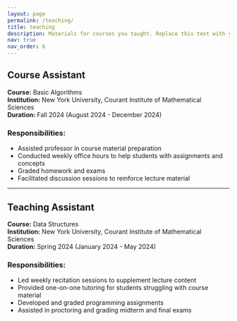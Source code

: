```yaml
---
layout: page
permalink: /teaching/
title: teaching
description: Materials for courses you taught. Replace this text with your description.
nav: true
nav_order: 6
---
```


## Course Assistant  
**Course:** Basic Algorithms  
**Institution:** New York University, Courant Institute of Mathematical Sciences  
**Duration:** Fall 2024 (August 2024 - December 2024)  

### Responsibilities:
- Assisted professor in course material preparation  
- Conducted weekly office hours to help students with assignments and concepts  
- Graded homework and exams  
- Facilitated discussion sessions to reinforce lecture material  

---

## Teaching Assistant  
**Course:** Data Structures  
**Institution:** New York University, Courant Institute of Mathematical Sciences  
**Duration:** Spring 2024 (January 2024 - May 2024)  

### Responsibilities:
- Led weekly recitation sessions to supplement lecture content  
- Provided one-on-one tutoring for students struggling with course material  
- Developed and graded programming assignments  
- Assisted in proctoring and grading midterm and final exams  
